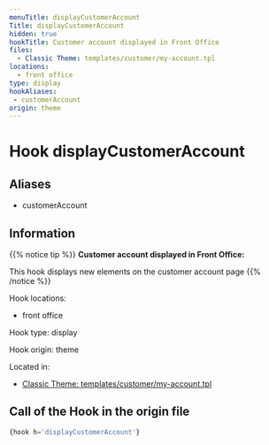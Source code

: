 ```yaml
---
menuTitle: displayCustomerAccount
Title: displayCustomerAccount
hidden: true
hookTitle: Customer account displayed in Front Office
files:
  - Classic Theme: templates/customer/my-account.tpl
locations:
  - front office
type: display
hookAliases:
 - customerAccount
origin: theme
---
```


# Hook displayCustomerAccount

## Aliases
 
 - customerAccount



## Information

{{% notice tip %}}
**Customer account displayed in Front Office:** 

This hook displays new elements on the customer account page
{{% /notice %}}

Hook locations: 
  - front office

Hook type: display

Hook origin: theme

Located in: 
  - [Classic Theme: templates/customer/my-account.tpl](https://github.com/PrestaShop/classic-theme/blob/develop/templates/customer/my-account.tpl)

## Call of the Hook in the origin file

```php
{hook h='displayCustomerAccount'}
```